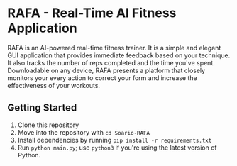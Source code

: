 # RAFA - Real-Time AI Fitness Application
RAFA is an AI-powered real-time fitness trainer. It is a simple and elegant GUI application that provides immediate feedback based on your technique. It also tracks the number of reps completed and the time you've spent. Downloadable on any device, RAFA presents a platform that closely monitors your every action to correct your form and increase the effectiveness of your workouts.

## Getting Started
1. Clone this repository
2. Move into the repository with `cd Soario-RAFA`
3. Install dependencies by running `pip install -r requirements.txt` 
5. Run `python main.py`; use `python3` if you're using the latest version of Python.
